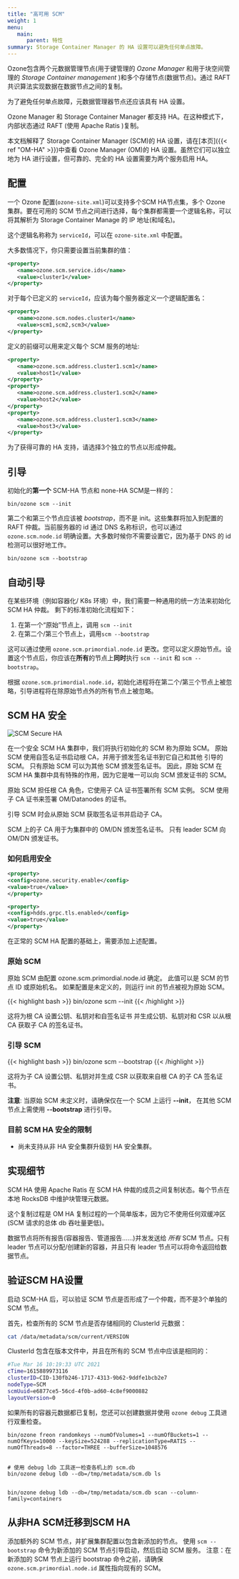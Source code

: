 ```yaml
---
title: "高可用 SCM"
weight: 1
menu:
   main:
      parent: 特性
summary: Storage Container Manager 的 HA 设置可以避免任何单点故障。
---
```

<!---
  Licensed to the Apache Software Foundation (ASF) under one or more
  contributor license agreements.  See the NOTICE file distributed with
  this work for additional information regarding copyright ownership.
  The ASF licenses this file to You under the Apache License, Version 2.0
  (the "License"); you may not use this file except in compliance with
  the License.  You may obtain a copy of the License at

      http://www.apache.org/licenses/LICENSE-2.0

  Unless required by applicable law or agreed to in writing, software
  distributed under the License is distributed on an "AS IS" BASIS,
  WITHOUT WARRANTIES OR CONDITIONS OF ANY KIND, either express or implied.
  See the License for the specific language governing permissions and
  limitations under the License.
-->

Ozone包含两个元数据管理节点(用于键管理的 *Ozone Manager* 和用于块空间管理的 *Storage Container management* )和多个存储节点(数据节点)。通过 RAFT 共识算法实现数据在数据节点之间的复制。

为了避免任何单点故障，元数据管理器节点还应该具有 HA 设置。

Ozone Manager 和 Storage Container Manager 都支持 HA。在这种模式下，内部状态通过 RAFT (使用 Apache Ratis )复制。

本文档解释了 Storage Container Manager (SCM)的 HA 设置，请在[本页]({{< ref "OM-HA" >}})中查看 Ozone Manager (OM)的 HA 设置。虽然它们可以独立地为 HA 进行设置，但可靠的、完全的 HA 设置需要为两个服务启用 HA。

## 配置

一个 Ozone 配置(`ozone-site.xml`)可以支持多个SCM HA节点集，多个 Ozone 集群。要在可用的 SCM 节点之间进行选择，每个集群都需要一个逻辑名称，可以将其解析为 Storage Container Manage 的 IP 地址(和域名)。

这个逻辑名称称为 `serviceId`，可以在 `ozone-site.xml` 中配置。

大多数情况下，你只需要设置当前集群的值：

```XML
<property>
   <name>ozone.scm.service.ids</name>
   <value>cluster1</value>
</property>
```

对于每个已定义的 `serviceId`，应该为每个服务器定义一个逻辑配置名：

```XML
<property>
   <name>ozone.scm.nodes.cluster1</name>
   <value>scm1,scm2,scm3</value>
</property>
```

定义的前缀可以用来定义每个 SCM 服务的地址:

```XML
<property>
   <name>ozone.scm.address.cluster1.scm1</name>
   <value>host1</value>
</property>
<property>
   <name>ozone.scm.address.cluster1.scm2</name>
   <value>host2</value>
</property>
<property>
   <name>ozone.scm.address.cluster1.scm3</name>
   <value>host3</value>
</property>
```

为了获得可靠的 HA 支持，请选择3个独立的节点以形成仲裁。

## 引导

初始化的**第一个** SCM-HA 节点和 none-HA SCM是一样的：

```
bin/ozone scm --init
```

第二个和第三个节点应该被 *bootstrap*，而不是 init。这些集群将加入到配置的 RAFT 仲裁。当前服务器的 id 通过 DNS 名称标识，也可以通过 `ozone.scm.node.id` 明确设置。大多数时候你不需要设置它，因为基于 DNS 的 id 检测可以很好地工作。

```
bin/ozone scm --bootstrap
```

## 自动引导

在某些环境（例如容器化/ K8s 环境）中，我们需要一种通用的统一方法来初始化 SCM HA 仲裁。 剩下的标准初始化流程如下：

 1. 在第一个“原始”节点上，调用 `scm --init`
 2. 在第二个/第三个节点上，调用`scm --bootstrap`

这可以通过使用 `ozone.scm.primordial.node.id` 更改。您可以定义原始节点。设置这个节点后，你应该在**所有**的节点上**同时**执行 `scm --init` 和 `scm --bootstrap`。

根据 `ozone.scm.primordial.node.id`，初始化进程将在第二个/第三个节点上被忽略，引导进程将在除原始节点外的所有节点上被忽略。

## SCM HA 安全

![SCM Secure HA](scm-secure-ha.png)

在一个安全 SCM HA 集群中，我们将执行初始化的 SCM 称为原始 SCM。
原始 SCM 使用自签名证书启动根 CA，并用于颁发签名证书到它自己和其他
引导的 SCM。 只有原始 SCM 可以为其他 SCM 颁发签名证书。
因此，原始 SCM 在 SCM HA 集群中具有特殊的作用，因为它是唯一可以向 SCM 颁发证书的 SCM。

原始 SCM 担任根 CA 角色，它使用子 CA 证书签署所有 SCM 实例。
SCM 使用子 CA 证书来签署 OM/Datanodes 的证书。

引导 SCM 时会从原始 SCM 获取签名证书并启动子 CA。

SCM 上的子 CA 用于为集群中的 OM/DN 颁发签名证书。 只有 leader SCM 向 OM/DN 颁发证书。

### 如何启用安全

```XML
<property>
<config>ozone.security.enable</config>
<value>true</value>
</property>

<property>
<config>hdds.grpc.tls.enabled</config>
<value>true</value>
</property>
```

在正常的 SCM HA 配置的基础上，需要添加上述配置。

### 原始 SCM

原始 SCM 由配置 ozone.scm.primordial.node.id 确定。
此值可以是 SCM 的节点 ID 或原始机名。
如果配置是未定义的，则运行 init 的节点被视为原始 SCM。

{{< highlight bash >}}
bin/ozone scm --init
{{< /highlight >}}

这将为根 CA 设置公钥、私钥对和自签名证书
并生成公钥、私钥对和 CSR 以从根 CA 获取子 CA 的签名证书。

### 引导 SCM

{{< highlight bash >}}
bin/ozone scm --bootstrap
{{< /highlight >}}

这将为子 CA 设置公钥、私钥对并生成 CSR 以获取来自根 CA 的子 CA 签名证书。

**注意**: 当原始 SCM 未定义时，请确保仅在一个 SCM 上运行 **--init**，
在其他 SCM 节点上需使用 **--bootstrap** 进行引导。

### 目前 SCM HA 安全的限制

* 尚未支持从非 HA 安全集群升级到 HA 安全集群。

## 实现细节

SCM HA 使用 Apache Ratis 在 SCM HA 仲裁的成员之间复制状态。每个节点在本地 RocksDB 中维护块管理元数据。

这个复制过程是 OM HA 复制过程的一个简单版本，因为它不使用任何双缓冲区(SCM 请求的总体 db 吞吐量更低)。

数据节点将所有报告(容器报告、管道报告……)并发发送给 *所有* SCM 节点。只有 leader 节点可以分配/创建新的容器，并且只有 leader 节点可以将命令返回给数据节点。

## 验证SCM HA设置

启动 SCM-HA 后，可以验证 SCM 节点是否形成了一个仲裁，而不是3个单独的 SCM 节点。

首先，检查所有的 SCM 节点是否存储相同的 ClusterId 元数据：

```bash
cat /data/metadata/scm/current/VERSION
```

ClusterId 包含在版本文件中，并且在所有的 SCM 节点中应该是相同的：

```bash
#Tue Mar 16 10:19:33 UTC 2021
cTime=1615889973116
clusterID=CID-130fb246-1717-4313-9b62-9ddfe1bcb2e7
nodeType=SCM
scmUuid=e6877ce5-56cd-4f0b-ad60-4c8ef9000882
layoutVersion=0
```

如果所有的容器元数据都已复制，您还可以创建数据并使用 `ozone debug` 工具进行双重检查。

```shell
bin/ozone freon randomkeys --numOfVolumes=1 --numOfBuckets=1 --numOfKeys=10000 --keySize=524288 --replicationType=RATIS --numOfThreads=8 --factor=THREE --bufferSize=1048576


# 使用 debug ldb 工具逐一检查各机上的 scm.db
bin/ozone debug ldb --db=/tmp/metadata/scm.db ls


bin/ozone debug ldb --db=/tmp/metadata/scm.db scan --column-family=containers
```

## 从非HA SCM迁移到SCM HA

添加额外的 SCM 节点，并扩展集群配置以包含新添加的节点。
使用 `scm --bootstrap` 命令为新添加的 SCM 节点引导启动，然后启动 SCM 服务。
注意：在新添加的 SCM 节点上运行 bootstrap 命令之前，请确保 `ozone.scm.primordial.node.id` 属性指向现有的 SCM。
